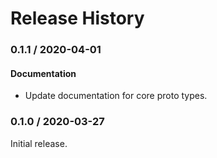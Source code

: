 # Release History

### 0.1.1 / 2020-04-01

#### Documentation

* Update documentation for core proto types.

### 0.1.0 / 2020-03-27

Initial release.
